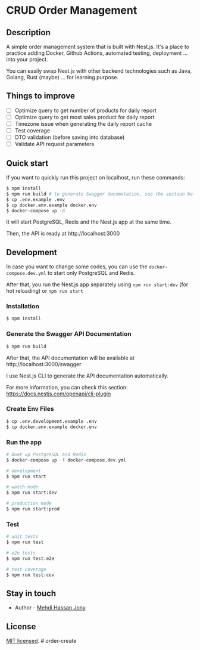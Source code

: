 # CRUD Order Management

## Description

A simple order management system that is built with Nest.js. It's a place to practice adding Docker, Github Actions, automated testing, deployment ... into your project.

You can easily swap Nest.js with other backend technologies such as Java, Golang, Rust (maybe) ... for learning purpose.

## Things to improve

- [ ] Optimize query to get number of products for daily report
- [ ] Optimize query to get most sales product for daily report
- [ ] Timezone issue when generating the daily report cache
- [ ] Test coverage
- [ ] DTO validation (before saving into database)
- [ ] Validate API request parameters

## Quick start

If you want to quickly run this project on localhost, run these commands:

```bash
$ npm install
$ npm run build # to generate Swagger documetation, see the section below
$ cp .env.example .env
$ cp docker.env.example docker.env
$ docker-compose up -d
```

It will start PostgreSQL, Redis and the Nest.js app at the same time.

Then, the API is ready at http://localhost:3000

## Development

In case you want to change some codes, you can use the `docker-compose.dev.yml` to start only PostgreSQL and Redis.

After that, you run the Nest.js app separately using `npm run start:dev` (for hot reloading) or `npm run start`

### Installation

```bash
$ npm install
```

### Generate the Swagger API Documentation

```bash
$ npm run build
```

After that, the API documentation will be available at http://localhost:3000/swagger

I use Nest.js CLI to generate the API documentation automatically.

For more information, you can check this section: https://docs.nestjs.com/openapi/cli-plugin

### Create Env Files

```bash
$ cp .env.development.example .env
$ cp docker.env.example docker.env
```

### Run the app

```bash
# Boot up PostgreSQL and Redis
$ docker-compose up -f docker-compose.dev.yml

# development
$ npm run start

# watch mode
$ npm run start:dev

# production mode
$ npm run start:prod
```

### Test

```bash
# unit tests
$ npm run test

# e2e tests
$ npm run test:e2e

# test coverage
$ npm run test:cov
```

## Stay in touch

- Author - [Mehdi Hassan Jony](https://linkedin.com/in/mehdihassanjony)

## License

[MIT licensed](LICENSE).
#   o r d e r - c r e a t e  
 